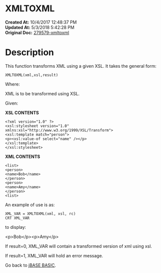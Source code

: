 # XMLTOXML

**Created At:** 10/4/2017 12:48:37 PM  
**Updated At:** 5/3/2018 5:42:28 PM  
**Original Doc:** [279579-xmltoxml](https://docs.jbase.com/36868-jbase-basic/279579-xmltoxml)  


# Description

This function transforms XML using a given XSL. It takes the general form:

```
XMLTOXML(xml,xsl,result)
```

Where:

XML is to be transformed using XSL.

Given:

**XSL CONTENTS**

```
<?xml version="1.0" ?>
<xsl:stylesheet version="1.0"
xmlns:xsl="http://www.w3.org/1999/XSL/Transform">
<xsl:template match="person">
<p><xsl:value-of select="name" /></p>
</xsl:template>
</xsl:stylesheet>
```

**XML CONTENTS**

```
<list>
<person>
<name>Bob</name>
</person>
<person>
<name>Amy</name>
</person>
<list>
```

An example of use is as:

```
XML_VAR = XMLTOXML(xml, xsl, rc)
CRT XML_VAR
```

to display:

&lt;p&gt;Bob&lt;/p&gt;&lt;p&gt;Amy&lt;/p&gt;



If result=0, XML\_VAR will contain a transformed version of xml using xsl.

If result=1, XML\_VAR will hold an error message.



Go back to [jBASE BASIC](./../jbase-basic-programmers-reference-guide).

